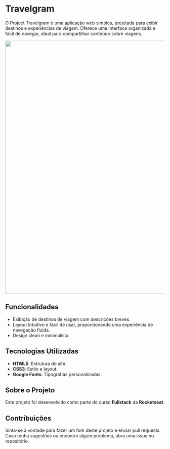 # Travelgram
O Project Travelgram é uma aplicação web simples, projetada para exibir destinos e experiências de viagem. Oferece uma interface organizada e fácil de navegar, ideal para compartilhar conteúdo sobre viagens.

<img src="https://github.com/user-attachments/assets/6d8ad93e-21c2-489e-86ae-1483f1c74759" width="800px">

## Funcionalidades
- Exibição de destinos de viagem com descrições breves.
- Layout intuitivo e fácil de usar, proporcionando uma experiência de navegação fluida.
- Design clean e minimalista.

## Tecnologias Utilizadas
- **HTML5**: Estrutura do site.
- **CSS3**: Estilo e layout.
- **Google Fonts**: Tipografias personalizadas.

## Sobre o Projeto
Este projeto foi desenvolvido como parte do curso **Fullstack** da **Rocketseat**.

## Contribuições
Sinta-se à vontade para fazer um fork deste projeto e enviar pull requests. Caso tenha sugestões ou encontre algum problema, abra uma issue no repositório.
